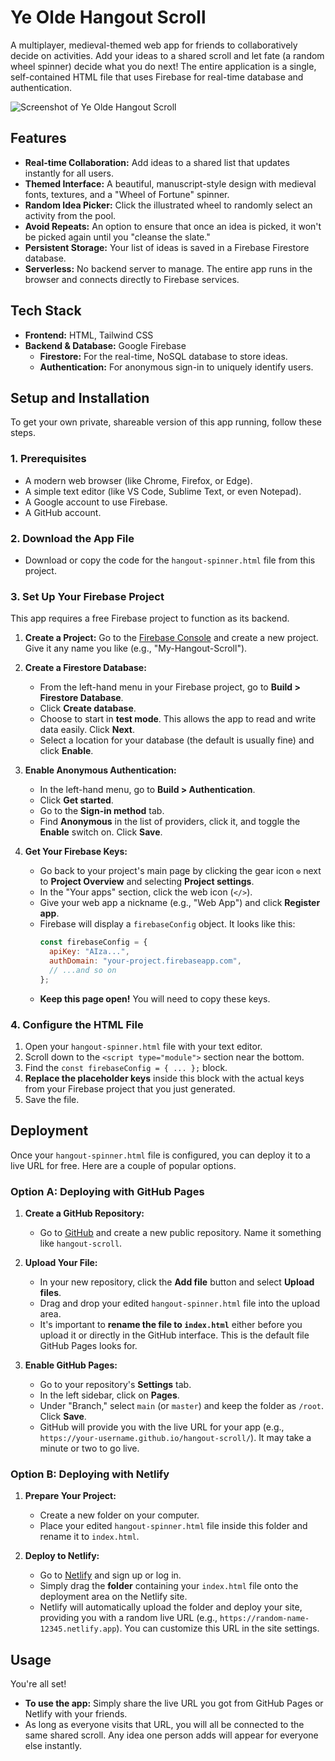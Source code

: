# Ye Olde Hangout Scroll

A multiplayer, medieval-themed web app for friends to collaboratively decide on activities. Add your ideas to a shared scroll and let fate (a random wheel spinner) decide what you do next! The entire application is a single, self-contained HTML file that uses Firebase for real-time database and authentication.

![Screenshot of Ye Olde Hangout Scroll](https://i.imgur.com/rG7nZ7a.png)

## Features

- **Real-time Collaboration:** Add ideas to a shared list that updates instantly for all users.
- **Themed Interface:** A beautiful, manuscript-style design with medieval fonts, textures, and a "Wheel of Fortune" spinner.
- **Random Idea Picker:** Click the illustrated wheel to randomly select an activity from the pool.
- **Avoid Repeats:** An option to ensure that once an idea is picked, it won't be picked again until you "cleanse the slate."
- **Persistent Storage:** Your list of ideas is saved in a Firebase Firestore database.
- **Serverless:** No backend server to manage. The entire app runs in the browser and connects directly to Firebase services.

## Tech Stack

- **Frontend:** HTML, Tailwind CSS
- **Backend & Database:** Google Firebase
  - **Firestore:** For the real-time, NoSQL database to store ideas.
  - **Authentication:** For anonymous sign-in to uniquely identify users.

## Setup and Installation

To get your own private, shareable version of this app running, follow these steps.

### 1. Prerequisites

- A modern web browser (like Chrome, Firefox, or Edge).
- A simple text editor (like VS Code, Sublime Text, or even Notepad).
- A Google account to use Firebase.
- A GitHub account.

### 2. Download the App File

- Download or copy the code for the `hangout-spinner.html` file from this project.

### 3. Set Up Your Firebase Project

This app requires a free Firebase project to function as its backend.

1.  **Create a Project:** Go to the [Firebase Console](https://console.firebase.google.com/) and create a new project. Give it any name you like (e.g., "My-Hangout-Scroll").

2.  **Create a Firestore Database:**
    - From the left-hand menu in your Firebase project, go to **Build > Firestore Database**.
    - Click **Create database**.
    - Choose to start in **test mode**. This allows the app to read and write data easily. Click **Next**.
    - Select a location for your database (the default is usually fine) and click **Enable**.

3.  **Enable Anonymous Authentication:**
    - In the left-hand menu, go to **Build > Authentication**.
    - Click **Get started**.
    - Go to the **Sign-in method** tab.
    - Find **Anonymous** in the list of providers, click it, and toggle the **Enable** switch on. Click **Save**.

4.  **Get Your Firebase Keys:**
    - Go back to your project's main page by clicking the gear icon `⚙️` next to **Project Overview** and selecting **Project settings**.
    - In the "Your apps" section, click the web icon (`</>`).
    - Give your web app a nickname (e.g., "Web App") and click **Register app**.
    - Firebase will display a `firebaseConfig` object. It looks like this:
      ```javascript
      const firebaseConfig = {
        apiKey: "AIza...",
        authDomain: "your-project.firebaseapp.com",
        // ...and so on
      };
      ```
    - **Keep this page open!** You will need to copy these keys.

### 4. Configure the HTML File

1.  Open your `hangout-spinner.html` file with your text editor.
2.  Scroll down to the `<script type="module">` section near the bottom.
3.  Find the `const firebaseConfig = { ... };` block.
4.  **Replace the placeholder keys** inside this block with the actual keys from your Firebase project that you just generated.
5.  Save the file.

## Deployment

Once your `hangout-spinner.html` file is configured, you can deploy it to a live URL for free. Here are a couple of popular options.

### Option A: Deploying with GitHub Pages

1.  **Create a GitHub Repository:**
    - Go to [GitHub](https://github.com/) and create a new public repository. Name it something like `hangout-scroll`.

2.  **Upload Your File:**
    - In your new repository, click the **Add file** button and select **Upload files**.
    - Drag and drop your edited `hangout-spinner.html` file into the upload area.
    - It's important to **rename the file to `index.html`** either before you upload it or directly in the GitHub interface. This is the default file GitHub Pages looks for.

3.  **Enable GitHub Pages:**
    - Go to your repository's **Settings** tab.
    - In the left sidebar, click on **Pages**.
    - Under "Branch," select `main` (or `master`) and keep the folder as `/root`. Click **Save**.
    - GitHub will provide you with the live URL for your app (e.g., `https://your-username.github.io/hangout-scroll/`). It may take a minute or two to go live.

### Option B: Deploying with Netlify

1.  **Prepare Your Project:**
    - Create a new folder on your computer.
    - Place your edited `hangout-spinner.html` file inside this folder and rename it to `index.html`.

2.  **Deploy to Netlify:**
    - Go to [Netlify](https://app.netlify.com/drop) and sign up or log in.
    - Simply drag the **folder** containing your `index.html` file onto the deployment area on the Netlify site.
    - Netlify will automatically upload the folder and deploy your site, providing you with a random live URL (e.g., `https://random-name-12345.netlify.app`). You can customize this URL in the site settings.

## Usage

You're all set!

- **To use the app:** Simply share the live URL you got from GitHub Pages or Netlify with your friends.
- As long as everyone visits that URL, you will all be connected to the same shared scroll. Any idea one person adds will appear for everyone else instantly.
      
